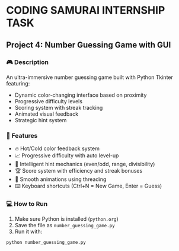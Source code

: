 
# CODING SAMURAI INTERNSHIP TASK

## Project 4: Number Guessing Game with GUI

### 🎮 Description
An ultra-immersive number guessing game built with Python Tkinter featuring:
- Dynamic color-changing interface based on proximity
- Progressive difficulty levels
- Scoring system with streak tracking
- Animated visual feedback
- Strategic hint system

### 🌟 Features
- 🔥 Hot/Cold color feedback system
- 📈 Progressive difficulty with auto level-up
- 🧠 Intelligent hint mechanics (even/odd, range, divisibility)
- 🏆 Score system with efficiency and streak bonuses
- 🎨 Smooth animations using threading
- ⌨️ Keyboard shortcuts (Ctrl+N = New Game, Enter = Guess)

### 💻 How to Run
1. Make sure Python is installed (`python.org`)
2. Save the file as `number_guessing_game.py`
3. Run it with:

```bash
python number_guessing_game.py
